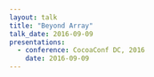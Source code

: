 ```yaml
---
layout: talk
title: "Beyond Array"
talk_date: 2016-09-09
presentations:
  - conference: CocoaConf DC, 2016
    date: 2016-09-09
---
```

